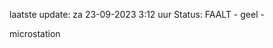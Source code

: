 laatste update: 
za 23-09-2023  3:12   uur 
Status: FAALT - geel - 
<div class="service Y">microstation</div>